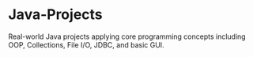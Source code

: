 # Java-Projects
Real-world Java projects applying core programming concepts including OOP, Collections, File I/O, JDBC, and basic GUI.
